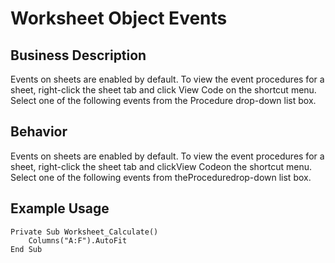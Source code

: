 # Worksheet Object Events

## Business Description
Events on sheets are enabled by default. To view the event procedures for a sheet, right-click the sheet tab and click View Code on the shortcut menu. Select one of the following events from the Procedure drop-down list box.

## Behavior
Events on sheets are enabled by default. To view the event procedures for a sheet, right-click the sheet tab and clickView Codeon the shortcut menu. Select one of the following events from theProceduredrop-down list box.

## Example Usage
```vba
Private Sub Worksheet_Calculate() 
    Columns("A:F").AutoFit 
End Sub
```